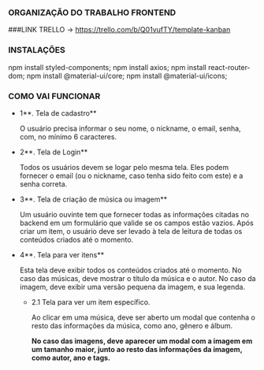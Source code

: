 ### ORGANIZAÇÃO DO TRABALHO FRONTEND

###LINK TRELLO -> https://trello.com/b/Q01vufTY/template-kanban

### INSTALAÇÕES 

npm install styled-components;
npm install axios;
npm install react-router-dom;
npm install @material-ui/core;
npm install @material-ui/icons;



### COMO VAI FUNCIONAR

- 1**. Tela de cadastro**

    O usuário precisa informar o seu nome, o nickname, o email, senha, com, no mínimo 6 caracteres. 

- 2**. Tela de Login**

    Todos os usuários devem se logar pelo mesma tela. Eles podem fornecer o email (ou o nickname, caso tenha sido feito com este) e a senha correta. 

- 3**. Tela de criação de música ou imagem**

    Um usuário ouvinte tem que fornecer todas as informações citadas no backend em um formulário que valide se os campos estão vazios. Após criar um item, o usuário deve ser levado à tela de leitura de todas os conteúdos criados até o momento.

- 4**. Tela para ver itens**

    Esta tela deve exibir todos os conteúdos criados até o momento. No caso das músicas, deve mostrar o título da música e o autor. No caso da imagem, deve exibir uma versão pequena da imagem, e sua legenda.

    - 2.1 Tela para ver um item específico.

        Ao clicar em uma música, deve ser aberto um modal que contenha o resto das informações da música, como ano, gênero e álbum. 

        **No caso das imagens, deve aparecer um modal com a imagem em um tamanho maior, junto ao resto das informações da imagem, como autor, ano e tags.**

    
